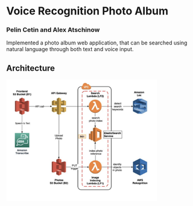 # Voice Recognition Photo Album
### Pelin Cetin and Alex Atschinow

Implemented a photo album web application, that can be searched using natural language through both text and voice input.

## Architecture

<img src="https://github.com/pelincetin/Voice-Recognition-Photo-Album/blob/main/architecture.png" width="400"/>
